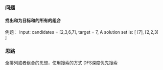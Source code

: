 ### 问题
#### 找出和为目标和的所有的组合
例题：
Input: candidates = [2,3,6,7], target = 7,
A solution set is:
[
  [7],
  [2,2,3]
]

### 思路
全排列或者组合的思想，使用搜索的方式 DFS深度优先搜索